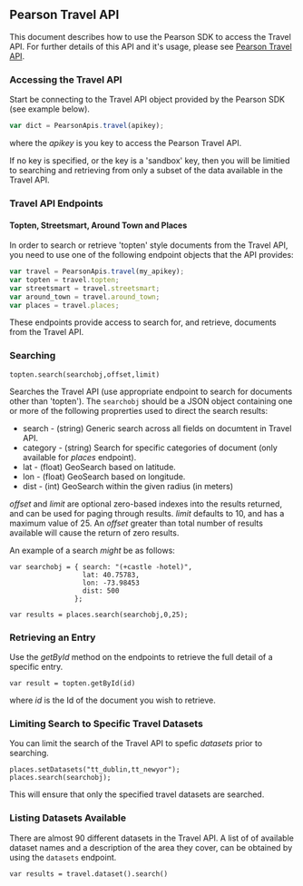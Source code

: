 ## Pearson Travel API

This document describes how to use the Pearson SDK to access the Travel API. For further details of this API and it's usage, please see [Pearson Travel API](http://developer.pearson.com/apis/topten-travel-guides/).

### Accessing the Travel API
Start be connecting to the Travel API object provided by the Pearson SDK (see example below). 
```Javascript
var dict = PearsonApis.travel(apikey);
```

where the _apikey_ is you key to access the Pearson Travel API. 

If no key is specified, or the key is a 'sandbox' key, then you will be limitied to searching and retrieving from only a subset of the data available in the Travel API.

### Travel API Endpoints

#### Topten, Streetsmart, Around Town and Places

In order to search or retrieve 'topten' style documents from the Travel API, you need to use one of the following endpoint objects that the API provides:

```Javascript
var travel = PearsonApis.travel(my_apikey);
var topten = travel.topten;
var streetsmart = travel.streetsmart;
var around_town = travel.around_town;
var places = travel.places;
```
These endpoints provide access to search for, and retrieve, documents from the Travel API.

### Searching 
```
topten.search(searchobj,offset,limit)
```
Searches the Travel API (use appropriate endpoint to search for documents other than 'topten'). The ```searchobj``` should be a JSON object containing one or more of the following proprerties used to direct the search results:

* search - (string) Generic search across all fields on documtent in Travel API. 
* category - (string) Search for specific categories of document (only available for _places_ endpoint).
* lat - (float) GeoSearch based on latitude.
* lon - (float) GeoSearch based on longitude.
* dist - (int) GeoSearch within the given radius (in meters)

_offset_ and _limit_ are optional zero-based indexes into the results returned, and can be used for paging through results. _limit_ defaults to 10, and has a maximum value of 25. An _offset_ greater than total number of results available will cause the return of zero results.

An example of a search *might* be as follows:
```
var searchobj = { search: "(+castle -hotel)",
                  lat: 40.75783,
                  lon: -73.98453
                  dist: 500
                };

var results = places.search(searchobj,0,25);
```

### Retrieving an Entry
Use the _getById_ method on the endpoints to retrieve the full detail of a specific entry.
```
var result = topten.getById(id)
```
where _id_ is the Id of the document you wish to retrieve.

### Limiting Search to Specific Travel Datasets
You can limit the search of the Travel API to spefic _datasets_ prior to searching.
```
places.setDatasets("tt_dublin,tt_newyor");
places.search(searchobj);
```
This will ensure that only the specified travel datasets are searched. 

### Listing Datasets Available
There are almost 90 different datasets in the Travel API. A list of of available dataset names and a description of the area they cover, can be obtained by using the ```datasets``` endpoint.
```
var results = travel.dataset().search()
```




